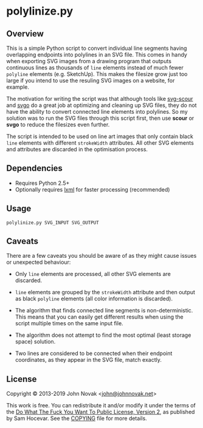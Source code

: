 # polylinize.py

## Overview

This is a simple Python script to convert individual line segments having
overlapping endpoints into polylines in an SVG file. This comes in handy when
exporting SVG images from a drawing program that outputs continuous lines as
thousands of `line` elements instead of much fewer `polyline` elements (e.g.
SketchUp). This makes the filesize grow just too large if you intend to use
the resuling SVG images on a website, for example.

The motivation for writing the script was that although tools like
[svg-scour](https://github.com/nhooey/svg-scour) and
[svgo](https://github.com/svg/svgo) do a great job at optimizing and cleaning
up SVG files, they do not have the ability to convert connected line elements
into polylines. So my solution was to run the SVG files through this script
first, then use **scour** or **svgo** to reduce the filesizes even further.

The script is intended to be used on line art images that only contain black
`line` elements with different `strokeWidth` attributes. All other SVG
elements and attributes are discarded in the optimisation process.


## Dependencies

- Requires Python 2.5+
- Optionally requires [lxml](https://github.com/lxml/lxml) for faster
  processing (recommended)


## Usage

```
polylinize.py SVG_INPUT SVG_OUTPUT
```


## Caveats

There are a few caveats you should be aware of as they might cause issues or
unexpected behaviour:

- Only `line` elements are processed, all other SVG elements are discarded.

- `line` elements are grouped by the `strokeWidth` attribute and then output
  as black `polyline` elements (all color information is discarded).

- The algorithm that finds connected line segments is non-deterministic. This
  means that you can easily get different results when using the script
  multiple times on the same input file.

- The algorithm does not attempt to find the most optimal (least storage
  space) solution.

- Two lines are considered to be connected when their endpoint coordinates,
  as they appear in the SVG file, match exactly.


## License

Copyright © 2013-2019 John Novak <<john@johnnovak.net>>

This work is free. You can redistribute it and/or modify it under the terms of
the [Do What The Fuck You Want To Public License, Version
2](http://www.wtfpl.net/), as published
by Sam Hocevar. See the [COPYING](./COPYING) file for more details.


